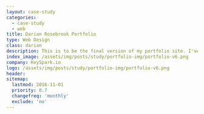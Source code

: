 ```yaml
---
layout: case-study
categories:
  - case-study
  - web
title: Darian Rosebrook Portfolio
type: Web Design
class: darian
description: This is to be the final version of my portfolio site. I've rebranded and updated my logo and other imagery to provide a more professional feel.
index_image: /assets/img/posts/study/portfolio-img/portfolio-v6.png
company: KeySpark.io
logo: /assets/img/posts/study/portfolio-img/portfolio-v6.png
header:
sitemap:
  lastmod: 2016-11-01
  priority: 0.7
  changefreq: 'monthly'
  exclude: 'no'
---
```

